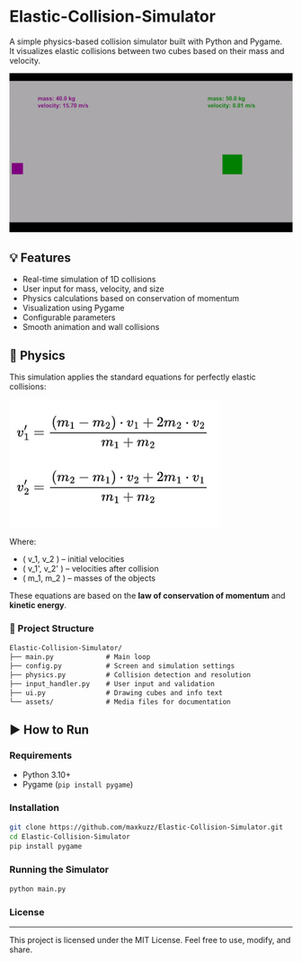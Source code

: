 # Elastic-Collision-Simulator

A simple physics-based collision simulator built with Python and Pygame.  
It visualizes elastic collisions between two cubes based on their mass and velocity.

![Collision Simulation Demo](assets/demo.gif)


## 💡 Features

- Real-time simulation of 1D collisions  
- User input for mass, velocity, and size  
- Physics calculations based on conservation of momentum  
- Visualization using Pygame  
- Configurable parameters  
- Smooth animation and wall collisions  



## 🧮 Physics

This simulation applies the standard equations for perfectly elastic collisions:

![Elastic Collision Formula](assets/formula.jpg)


Where:

- \( v_1, v_2 \) – initial velocities  
- \( v_1', v_2' \) – velocities after collision  
- \( m_1, m_2 \) – masses of the objects  

These equations are based on the **law of conservation of momentum** and **kinetic energy**.

### 📁 Project Structure


```
Elastic-Collision-Simulator/
├── main.py             # Main loop
├── config.py           # Screen and simulation settings
├── physics.py          # Collision detection and resolution
├── input_handler.py    # User input and validation
├── ui.py               # Drawing cubes and info text
└── assets/             # Media files for documentation
```
## ▶️ How to Run


### Requirements

- Python 3.10+
- Pygame (`pip install pygame`)

### Installation

```bash
git clone https://github.com/maxkuzz/Elastic-Collision-Simulator.git
cd Elastic-Collision-Simulator
pip install pygame
```

### Running the Simulator
```bash
python main.py
```

### License

---
This project is licensed under the MIT License.
Feel free to use, modify, and share.